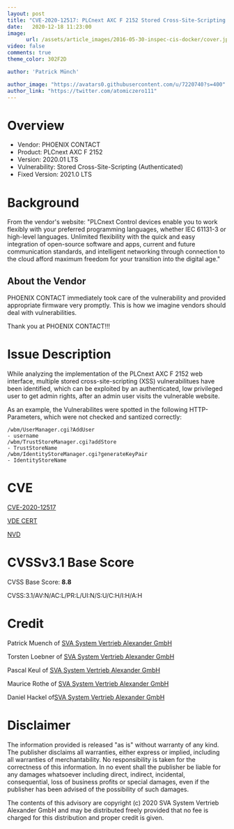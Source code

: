```yaml
---
layout: post
title: "CVE-2020-12517: PLCnext AXC F 2152 Stored Cross-Site-Scripting (Authenticated)"
date:   2020-12-18 11:23:00
image:
      url: /assets/article_images/2016-05-30-inspec-cis-docker/cover.jpeg
video: false
comments: true
theme_color: 302F2D

author: 'Patrick Münch'

author_image: "https://avatars0.githubusercontent.com/u/7220740?s=400"
author_link: "https://twitter.com/atomiczero111"
---
```


# Overview

- Vendor: PHOENIX CONTACT
- Product: PLCnext AXC F 2152
- Version: 2020.01 LTS
- Vulnerability:  Stored Cross-Site-Scripting (Authenticated)
- Fixed Version: 2021.0 LTS

# Background

From the vendor's website:
"PLCnext Control devices enable you to work flexibly with your preferred programming languages, whether IEC 61131-3 or high-level languages. Unlimited flexibility with the quick and easy integration of open-source software and apps, current and future communication standards, and intelligent networking through connection to the cloud afford maximum freedom for your transition into the digital age."

## About the Vendor

PHOENIX CONTACT immediately took care of the vulnerability and provided appropriate firmware very promptly. This is how we imagine vendors should deal with vulnerabilities.

Thank you at PHOENIX CONTACT!!!

# Issue Description

While analyzing the implementation of the PLCnext AXC F 2152 web interface, multiple stored cross-site-scripting (XSS) vulnerabilitues have been identified, which can be exploited by an authenticated, low privileged user to get admin rights, after an admin user visits the vulnerable website.

As an example, the Vulnerabilites were spotted in the following HTTP-Parameters, which were not checked and santized correctly:

~~~ text
/wbm/UserManager.cgi?AddUser
- username
/wbm/TrustStoreManager.cgi?addStore
- TrustStoreName
/wbm/IdentityStoreManager.cgi?generateKeyPair
- IdentityStoreName
~~~

# CVE

[CVE-2020-12517](https://cve.mitre.org/cgi-bin/cvename.cgi?name=CVE-2020-12517)

[VDE CERT](https://cert.vde.com/en-us/advisories/vde-2020-049)

[NVD](https://nvd.nist.gov/vuln/detail/CVE-2020-12517)

# CVSSv3.1 Base Score

CVSS Base Score: __8.8__

CVSS:3.1/AV:N/AC:L/PR:L/UI:N/S:U/C:H/I:H/A:H

# Credit

Patrick Muench of [SVA System Vertrieb Alexander GmbH](https://www.sva.de)

Torsten Loebner of [SVA System Vertrieb Alexander GmbH](https://www.sva.de)

Pascal Keul of [SVA System Vertrieb Alexander GmbH](https://www.sva.de)

Maurice Rothe of [SVA System Vertrieb Alexander GmbH](https://www.sva.de)

Daniel Hackel of[SVA System Vertrieb Alexander GmbH](https://www.sva.de)

# Disclaimer

The information provided is released "as is" without warranty of any kind. The publisher disclaims all warranties, either express or implied, including all warranties of merchantability. No responsibility is taken for the correctness of this information. In no event shall the publisher be liable for any damages whatsoever including direct, indirect, incidental, consequential, loss of business profits or special damages, even if the publisher has been advised of the possibility of such damages.

The contents of this advisory are copyright (c) 2020 SVA System Vertrieb Alexander GmbH and may be distributed freely provided that no fee is charged for this distribution and proper credit is given.